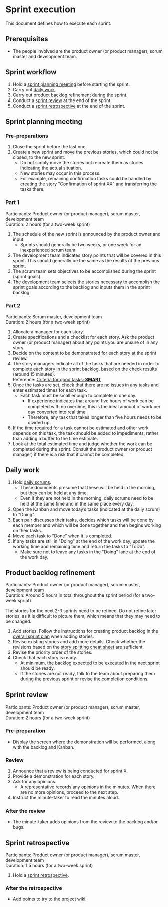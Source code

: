 # Sprint execution

This document defines how to execute each sprint.

## Prerequisites

- The people involved are the product owner (or product manager), scrum master and development team.

## Sprint workflow

1. Hold a [sprint planning meeting](#sprint-planning-meeting) before starting the sprint.
1. Carry out [daily work](#daily-work).
1. Carry out [product backlog refinement](#product-backlog-refinement) during the sprint.
1. Conduct a [sprint review](#sprint-review) at the end of the sprint.
1. Conduct a [sprint retrospective](#sprint-retrospective) at the end of the sprint.

## Sprint planning meeting

### Pre-preparations

1. Close the sprint before the last one.
1. Create a new sprint and move the previous stories, which could not be closed, to the new sprint.
    - Do not simply move the stories but recreate them as stories indicating the actual situation. 
    - New stories may occur in this process.
    - For example, remaining confirmation tasks could be handled by creating the story "Confirmation of sprint XX" and transferring the tasks there. 

### Part 1

Participants: Product owner (or product manager), scrum master, development team  
Duration: 2 hours (for a two-week sprint)

1. The schedule of the new sprint is announced by the product owner and input. 
   - Sprints should generally be two weeks, or one week for an inexperienced scrum team.
1. The development team indicates story points that will be covered in this sprint. This should generally be the same as the results of the previous sprint.
1. The scrum team sets objectives to be accomplished during the sprint (sprint goals).
1. The development team selects the stories necessary to accomplish the sprint goals according to the backlog and inputs them in the sprint backlog.

### Part 2

Participants: Scrum master, development team  
Duration: 2 hours (for a two-week sprint)

1. Allocate a manager for each story.
1. Create specifications and a checklist for each story. Ask the product owner (or product manager) about any points you are unsure of in any story.
1. Decide on the content to be demonstrated for each story at the sprint review.
1. The story managers indicate all of the tasks that are needed in order to complete each story in the sprint backlog, based on the check results (around 15 minutes).  
Reference: [Criteria for good tasks: **SMART**](./smart_tasks.md)
1. Once the tasks are set, check that there are no issues in any tasks and enter estimated times for each task.
    - Each task must be small enough to complete in one day.
        - If experience indicates that around five hours of work can be completed with no overtime, this is the ideal amount of work per day converted into real time.
        - Therefore, any task that takes longer than five hours needs to be divided up.
1. If the time required for a task cannot be estimated and other work depends on this task, the task should be added to impediments, rather than adding a buffer to the time estimate.
1. Look at the total estimated time and judge whether the work can be completed during the sprint. Consult the product owner (or product manager) if there is a risk that it cannot be completed.

## Daily work

1. Hold [daily scrums](./daily_scrum.md).  
    - These documents presume that these will be held in the morning, but they can be held at any time.
    - Even if they are not held in the morning, daily scrums need to be held at the same time and in the same place every day.
1. Open the Kanban and move today’s tasks (indicated at the daily scrum) to "Doing".
1. Each pair discusses their tasks, decides which tasks will be done by each member and which will be done together and then begins working on their tasks.
1. Move each task to "Done" when it is completed.
1. If any tasks are still in "Doing" at the end of the work day, update the working time and remaining time and return the tasks to "ToDo".   
    - Make sure not to leave any tasks in the "Doing" lane at the end of the work day.


## Product backlog refinement

Participants: Product owner (or product manager), scrum master, development team  
Duration: Around 5 hours in total throughout the sprint period (for a two-week sprint)

The stories for the next 2-3 sprints need to be refined. Do not refine later stories,
as it is difficult to picture them, which means that they may need to be changed.

1. Add stories. Follow the instructions for creating product backlog in the [overall sprint plan](./sprints_planning.md) when adding stories.
1. Revise existing stories and add more details. Check whether the revisions based on the [story splitting cheat sheet](./story_splitting.md) are sufficient.
1. Revise the priority order of the stories.
1. Check that each story is ready.
    - At minimum, the backlog expected to be executed in the next sprint should be ready.
    - If the stories are not ready, talk to the team about preparing them during the previous sprint or revise the completion conditions.


## Sprint review

Participants: Product owner (or product manager), scrum master, development team  
Duration: 2 hours (for a two-week sprint)

### Pre-preparation

- Display the screen where the demonstration will be performed, along with the backlog and Kanban.

### Review

1. Announce that a review is being conducted for sprint X.
1. Provide a demonstration for each story.
1. Ask for any opinions.
    - A representative records any opinions in the minutes. When there are no more opinions, proceed to the next step.
1. Instruct the minute-taker to read the minutes aloud.

### After the review

- The minute-taker adds opinions from the review to the backlog and/or bugs.

## Sprint retrospective

Participants: Product owner (or product manager), scrum master, development team  
Duration: 1.5 hours (for a two-week sprint)

1. Hold a [sprint retrospective](./retrospective.md).

### After the retrospective

- Add points to try to the project wiki.
